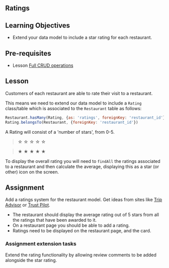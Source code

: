## Ratings 

## Learning Objectives
* Extend your data model to include a star rating for each restaurant. 


## Pre-requisites
* Lesson [Full CRUD operations](/curriculum/Bootcamp/Unit-3-APIs_and_Dynamic_Content/0.3.10_Full_CRUD_operations)

## Lesson
Customers of each restaurant are able to rate their visit to a restaurant. 

This means we need to extend our data model to include a `Rating` class/table which is associated to the `Restaurant` table as follows:
```js
Restaurant.hasMany(Rating, {as: 'ratings', foreignKey: 'restaurant_id'})
Rating.belongsTo(Restaurant, {foreignKey: 'restaurant_id'})
```

A Rating will consist of a 'number of stars', from 0-5.
> ☆ ☆ ☆ ☆ ☆ 

> ★ ★ ★ ★ ★

To display the overall rating you will need to `findAll` the ratings associated to a restaurant and then calculate the average, displaying this as a star (or other) icon on the screen.

## Assignment
Add a ratings system for the restaurant model. Get ideas from sites like [Trip Advisor](https://www.tripadvisor.co.uk/) or [Trust Pilot](https://uk.trustpilot.com/).

* The restaurant should display the average rating out of 5 stars from all the ratings that have been awarded to it.
* On a restaurant page you should be able to add a rating.
* Ratings need to be displayed on the restaurant page, and the card.

### Assignment extension tasks
Extend the rating functionality by allowing review comments to be added alongside the star rating.